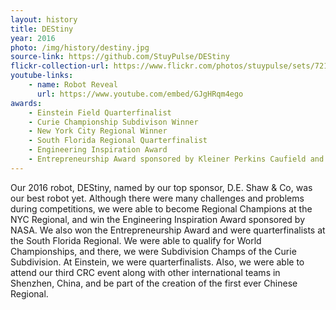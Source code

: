 ```yaml
---
layout: history
title: DEStiny
year: 2016
photo: /img/history/destiny.jpg
source-link: https://github.com/StuyPulse/DEStiny
flickr-collection-url: https://www.flickr.com/photos/stuypulse/sets/72157682402164502
youtube-links:
    - name: Robot Reveal
      url: https://www.youtube.com/embed/GJgHRqm4ego
awards: 
    - Einstein Field Quarterfinalist
    - Curie Championship Subdivison Winner
    - New York City Regional Winner
    - South Florida Regional Quarterfinalist
    - Engineering Inspiration Award
    - Entrepreneurship Award sponsored by Kleiner Perkins Caufield and Byers
---
```

Our 2016 robot, DEStiny, named by our top sponsor, D.E. Shaw & Co, was our best robot yet. Although there were many challenges and problems during competitions, we were able to become Regional Champions at the NYC Regional, and win the Engineering Inspiration Award sponsored by NASA. We also won the Entrepreneurship Award and were quarterfinalists at the South Florida Regional. We were able to qualify for World Championships, and there, we were Subdivision Champs of the Curie Subdivision. At Einstein, we were quarterfinalists. Also, we were able to attend our third CRC event along with other international teams in Shenzhen, China, and be part of the creation of the first ever Chinese Regional.

